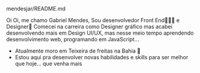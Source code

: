 mendesjar/README.md

Oi Oi, me chamo Gabriel Mendes,
Sou desenvolvedor Front End👨🏻‍💻 e Designer🎨
Comecei na carreira como Designer gráfico mas acabei desenvolvendo mais em Design UI/UX, mas nesse meio tempo aprendendo desenvolvimento web, programando em JavaScript...

- Atualmente moro em Teixeira de freitas na Bahia 🏡
- Estou aqui pra desenvolver novas habilidades e skills para ser melhor que hoje... que venha mais
